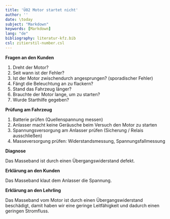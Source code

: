```yaml
---
title: 'Ü02 Motor startet nicht'
author: ''
date: \today
subject: "Markdown"
keywords: [Markdown]
lang: "de"
bibliography: literatur-kfz.bib 
csl: zitierstil-number.csl
---
```

<!-----------------------------+
ju 6-7-22
Keywords - Ü02 Motor startet nicht. Welche Fragen stellen Sie den Kunden?
+------------------------------>

**Fragen an den Kunden**

1. Dreht der Motor? 
1. Seit wann ist der Fehler? 
1. Ist der Motor zwischendurch angesprungen? (sporadischer Fehler) 
1. Fängt die Beleuchtung an zu flackern?
1. Stand das Fahrzeug länger?
1. Brauchte der Motor lange, um zu starten?
1. Wurde Starthilfe gegeben?

**Prüfung am Fahrzeug** 

1. Batterie prüfen (Quellenspannung messen)
1. Anlasser macht keine Geräusche beim Versuch den Motor zu starten
1. Spannungsversorgung am Anlasser prüfen (Sicherung / Relais ausschließen)
1. Masseversorgung prüfen: Widerstandsmessung, Spannungsfallmessung

**Diagnose** 

Das Masseband ist durch einen Übergangswiderstand defekt.

**Erklärung an den Kunden** 

Das Masseband klaut dem Anlasser die Spannung.

**Erklärung an den Lehrling**

Das Masseband vom Motor ist durch einen Übergangswiderstand beschädigt, damit haben wir eine geringe Leitfähigkeit und dadurch einen geringen Stromfluss.

